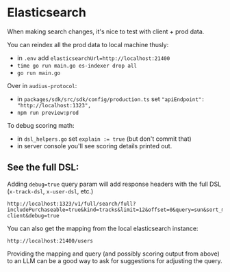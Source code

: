 # Elasticsearch

When making search changes, it's nice to test with client + prod data.

You can reindex all the prod data to local machine thusly:

- in `.env` add `elasticsearchUrl=http://localhost:21400`
- `time go run main.go es-indexer drop all`
- `go run main.go`

Over in `audius-protocol`:

- in `packages/sdk/src/sdk/config/production.ts` set `"apiEndpoint": "http://localhost:1323",`
- `npm run preview:prod`

To debug scoring math:

- in `dsl_helpers.go` set `explain := true` (but don't commit that)
- in server console you'll see scoring details printed out.

## See the full DSL:

Adding `debug=true` query param will add response headers with the full DSL (`x-track-dsl`, `x-user-dsl`, etc.)

```
http://localhost:1323/v1/full/search/full?includePurchaseable=true&kind=tracks&limit=12&offset=0&query=sun&sort_method=recent&user_id=aNzoj&api_key=8acf5eb7436ea403ee536a7334faa5e9ada4b50f&app_name=audius-client&debug=true
```

You can also get the mapping from the local elasticsearch instance:

```
http://localhost:21400/users
```

Providing the mapping and query (and possibly scoring output from above) to an LLM can be a good way to ask for suggestions for adjusting the query.
